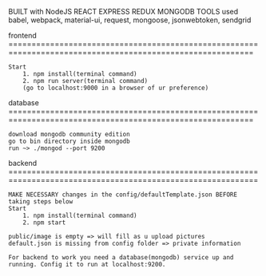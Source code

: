 
BUILT with NodeJS REACT EXPRESS REDUX MONGODB
TOOLS used babel, webpack, material-ui, request, mongoose, jsonwebtoken, sendgrid

frontend ===========================================================================================================

    Start
        1. npm install(terminal command)
        2. npm run server(terminal command)
        (go to localhost:9000 in a browser of ur preference)

database ===========================================================================================================

    download mongodb community edition
    go to bin directory inside mongodb
    run ~> ./mongod --port 9200


backend ============================================================================================================

    MAKE NECESSARY changes in the config/defaultTemplate.json BEFORE taking steps below
    Start 
        1. npm install(terminal command)
        2. npm start

    public/image is empty => will fill as u upload pictures
    default.json is missing from config folder => private information

    For backend to work you need a database(mongodb) service up and running. Config it to run at localhost:9200.

